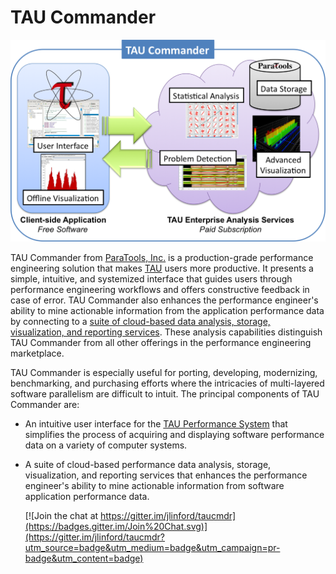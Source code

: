 TAU Commander
=============

![The TAU Commander performance engineering solution consists of an intuitive, client-side application and cloud-hosted data analysis, storage, and visualization services.](docs/source/_static/taucmdr.png)

TAU Commander from [ParaTools, Inc.](http://www.paratools.com/) is a production-grade performance engineering solution that makes [TAU](http://tau.uoregon.edu/) users more productive.  It presents a simple, intuitive, and systemized interface that guides users through performance engineering workflows and offers constructive feedback in case of error.  TAU Commander also enhances the performance engineer's ability to mine actionable information from the application performance data by connecting to a [suite of cloud-based data analysis, storage, visualization, and reporting services](http://www.taucommander.com/).  These analysis capabilities distinguish TAU Commander from all other offerings in the performance engineering marketplace.  

TAU Commander is especially useful for porting, developing, modernizing, benchmarking, and purchasing efforts where the intricacies of multi-layered software parallelism are difficult to intuit.  The principal components of TAU Commander are:

- An intuitive user interface for the [TAU Performance System](http://tau.uoregon.edu/) that simplifies the process of acquiring and displaying software performance data on a variety of computer systems.
-  A suite of cloud-based performance data analysis, storage, visualization, and reporting services that enhances the performance engineer's ability to mine actionable information from software application performance data.

     [![Join the chat at https://gitter.im/jlinford/taucmdr](https://badges.gitter.im/Join%20Chat.svg)](https://gitter.im/jlinford/taucmdr?utm_source=badge&utm_medium=badge&utm_campaign=pr-badge&utm_content=badge)

